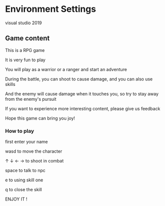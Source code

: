 # Environment Settings
visual studio 2019

## Game content
This is a RPG game</br>

It is very fun to play</br>

You will play as a warrior or a ranger and start an adventure</br>

During the battle, you can shoot to cause damage, and you can also use skills</br>

And the enemy will cause damage when it touches you, so try to stay away from the enemy's pursuit</br>

If you want to experience more interesting content, please give us feedback</br>

Hope this game can bring you joy!

### How to play
first enter your name </br> 

wasd to move the character</br> 

↑ ↓ ← → to shoot in combat</br> 

space to talk to npc</br> 

e to using skill one </br>

q to close the skill</br>

ENJOY IT !
